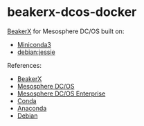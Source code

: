 # beakerx-dcos-docker

[BeakerX](http://beakerx.com) for Mesosphere DC/OS built on:
- [Miniconda3](https://hub.docker.com/r/vishnumohan/miniconda3)
- [debian:jessie](https://hub.docker.com/r/library/debian)

References:
- [BeakerX](http://beakerx.com)
- [Mesosphere DC/OS](https://dcos.io)
- [Mesosphere DC/OS Enterprise](https://mesosphere.com/product)
- [Conda](https://conda.io)
- [Anaconda](https://www.anaconda.com)
- [Debian](https://www.debian.org)
